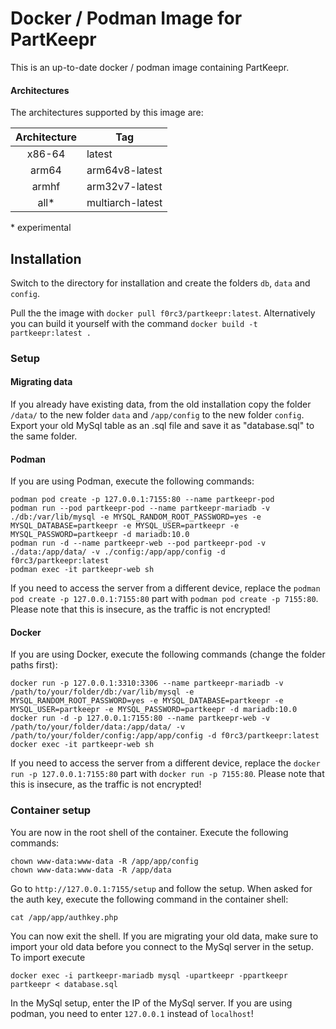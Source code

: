 # Docker / Podman Image for PartKeepr

This is an up-to-date docker / podman image containing PartKeepr.

#### Architectures

The architectures supported by this image are:

| Architecture | Tag |
| :----: | --- |
| x86-64 | latest |
| arm64 | arm64v8-latest |
| armhf | arm32v7-latest |
| all* | multiarch-latest |

\* experimental

## Installation

Switch to the directory for installation and create the folders `db`, `data` and `config`.

Pull the the image with `docker pull f0rc3/partkeepr:latest`. Alternatively you can build it yourself with the command `docker build -t partkeepr:latest .`

### Setup

#### Migrating data

If you already have existing data, from the old installation copy the folder `/data/` to the new folder `data` and `/app/config` to the new folder `config`. Export your old MySql table as an .sql file and save it as "database.sql" to the same folder.

#### Podman

If you are using Podman, execute the following commands:

```
podman pod create -p 127.0.0.1:7155:80 --name partkeepr-pod 
podman run --pod partkeepr-pod --name partkeepr-mariadb -v ./db:/var/lib/mysql -e MYSQL_RANDOM_ROOT_PASSWORD=yes -e MYSQL_DATABASE=partkeepr -e MYSQL_USER=partkeepr -e MYSQL_PASSWORD=partkeepr -d mariadb:10.0
podman run -d --name partkeepr-web --pod partkeepr-pod -v ./data:/app/data/ -v ./config:/app/app/config -d f0rc3/partkeepr:latest
podman exec -it partkeepr-web sh
```
If you need to access the server from a different device, replace the `podman pod create -p 127.0.0.1:7155:80` part with `podman pod create -p 7155:80`. Please note that this is insecure, as the traffic is not encrypted!

#### Docker

If you are using Docker, execute the following commands (change the folder paths first):

```
docker run -p 127.0.0.1:3310:3306 --name partkeepr-mariadb -v /path/to/your/folder/db:/var/lib/mysql -e MYSQL_RANDOM_ROOT_PASSWORD=yes -e MYSQL_DATABASE=partkeepr -e MYSQL_USER=partkeepr -e MYSQL_PASSWORD=partkeepr -d mariadb:10.0
docker run -d -p 127.0.0.1:7155:80 --name partkeepr-web -v /path/to/your/folder/data:/app/data/ -v /path/to/your/folder/config:/app/app/config -d f0rc3/partkeepr:latest
docker exec -it partkeepr-web sh
```
If you need to access the server from a different device, replace the `docker run -p 127.0.0.1:7155:80` part with `docker run -p 7155:80`. Please note that this is insecure, as the traffic is not encrypted!

### Container setup

You are now in the root shell of the container. Execute the following commands:

```
chown www-data:www-data -R /app/app/config
chown www-data:www-data -R /app/data
```

Go to `http://127.0.0.1:7155/setup` and follow the setup. When asked for the auth key, execute the following command in the container shell:

```
cat /app/app/authkey.php
```

You can now exit the shell. If you are migrating your old data, make sure to import your old data before you connect to the MySql server in the setup. To import execute

```
docker exec -i partkeepr-mariadb mysql -upartkeepr -ppartkeepr partkeepr < database.sql
```

In the MySql setup, enter the IP of the MySql server. If you are using podman, you need to enter `127.0.0.1` instead of `localhost`!

